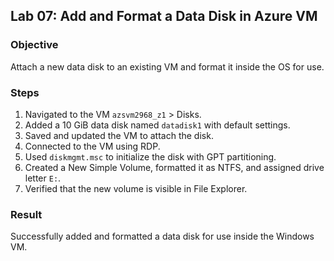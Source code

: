 ## Lab 07: Add and Format a Data Disk in Azure VM

### Objective
Attach a new data disk to an existing VM and format it inside the OS for use.

### Steps

1. Navigated to the VM `azsvm2968_z1` > Disks.
2. Added a 10 GiB data disk named `datadisk1` with default settings.
3. Saved and updated the VM to attach the disk.
4. Connected to the VM using RDP.
5. Used `diskmgmt.msc` to initialize the disk with GPT partitioning.
6. Created a New Simple Volume, formatted it as NTFS, and assigned drive letter `E:`.
7. Verified that the new volume is visible in File Explorer.

### Result
Successfully added and formatted a data disk for use inside the Windows VM.
